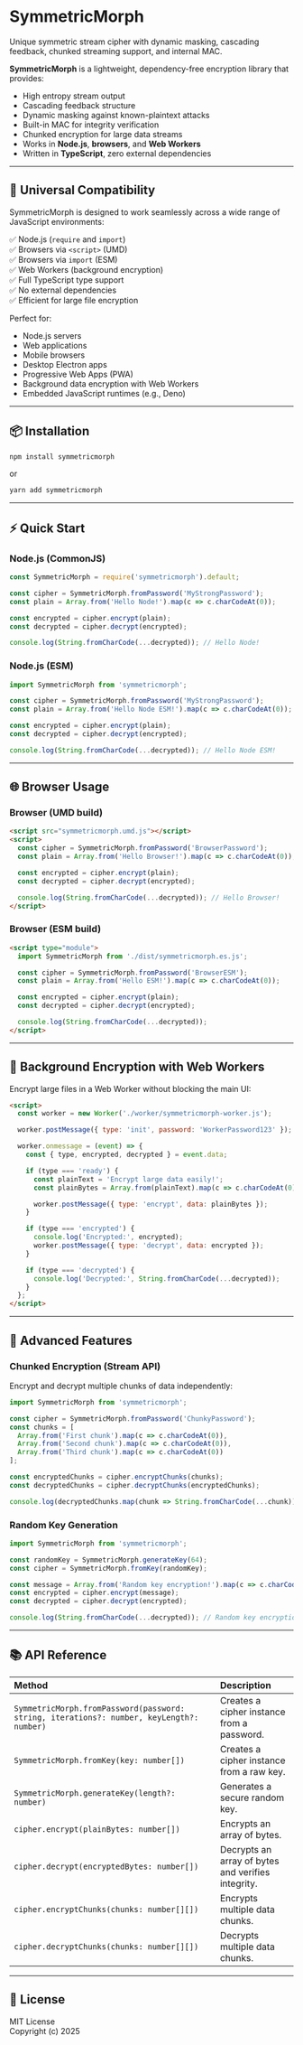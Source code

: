 # SymmetricMorph

Unique symmetric stream cipher with dynamic masking, cascading feedback, chunked streaming support, and internal MAC.

**SymmetricMorph** is a lightweight, dependency-free encryption library that provides:

- High entropy stream output
- Cascading feedback structure
- Dynamic masking against known-plaintext attacks
- Built-in MAC for integrity verification
- Chunked encryption for large data streams
- Works in **Node.js**, **browsers**, and **Web Workers**
- Written in **TypeScript**, zero external dependencies

---

## 🚀 Universal Compatibility

SymmetricMorph is designed to work seamlessly across a wide range of JavaScript environments:

✅ Node.js (`require` and `import`)  
✅ Browsers via `<script>` (UMD)  
✅ Browsers via `import` (ESM)  
✅ Web Workers (background encryption)  
✅ Full TypeScript type support  
✅ No external dependencies  
✅ Efficient for large file encryption

Perfect for:

- Node.js servers
- Web applications
- Mobile browsers
- Desktop Electron apps
- Progressive Web Apps (PWA)
- Background data encryption with Web Workers
- Embedded JavaScript runtimes (e.g., Deno)

---

## 📦 Installation

```bash
npm install symmetricmorph
```

or

```bash
yarn add symmetricmorph
```

---

## ⚡ Quick Start

### Node.js (CommonJS)

```javascript
const SymmetricMorph = require('symmetricmorph').default;

const cipher = SymmetricMorph.fromPassword('MyStrongPassword');
const plain = Array.from('Hello Node!').map(c => c.charCodeAt(0));

const encrypted = cipher.encrypt(plain);
const decrypted = cipher.decrypt(encrypted);

console.log(String.fromCharCode(...decrypted)); // Hello Node!
```

### Node.js (ESM)

```typescript
import SymmetricMorph from 'symmetricmorph';

const cipher = SymmetricMorph.fromPassword('MyStrongPassword');
const plain = Array.from('Hello Node ESM!').map(c => c.charCodeAt(0));

const encrypted = cipher.encrypt(plain);
const decrypted = cipher.decrypt(encrypted);

console.log(String.fromCharCode(...decrypted)); // Hello Node ESM!
```

---

## 🌐 Browser Usage

### Browser (UMD build)

```html
<script src="symmetricmorph.umd.js"></script>
<script>
  const cipher = SymmetricMorph.fromPassword('BrowserPassword');
  const plain = Array.from('Hello Browser!').map(c => c.charCodeAt(0));

  const encrypted = cipher.encrypt(plain);
  const decrypted = cipher.decrypt(encrypted);

  console.log(String.fromCharCode(...decrypted)); // Hello Browser!
</script>
```

### Browser (ESM build)

```html
<script type="module">
  import SymmetricMorph from './dist/symmetricmorph.es.js';

  const cipher = SymmetricMorph.fromPassword('BrowserESM');
  const plain = Array.from('Hello ESM!').map(c => c.charCodeAt(0));

  const encrypted = cipher.encrypt(plain);
  const decrypted = cipher.decrypt(encrypted);

  console.log(String.fromCharCode(...decrypted));
</script>
```

---

## 🧠 Background Encryption with Web Workers

Encrypt large files in a Web Worker without blocking the main UI:

```html
<script>
  const worker = new Worker('./worker/symmetricmorph-worker.js');

  worker.postMessage({ type: 'init', password: 'WorkerPassword123' });

  worker.onmessage = (event) => {
    const { type, encrypted, decrypted } = event.data;

    if (type === 'ready') {
      const plainText = 'Encrypt large data easily!';
      const plainBytes = Array.from(plainText).map(c => c.charCodeAt(0));

      worker.postMessage({ type: 'encrypt', data: plainBytes });
    }

    if (type === 'encrypted') {
      console.log('Encrypted:', encrypted);
      worker.postMessage({ type: 'decrypt', data: encrypted });
    }

    if (type === 'decrypted') {
      console.log('Decrypted:', String.fromCharCode(...decrypted));
    }
  };
</script>
```

---

## 🧩 Advanced Features

### Chunked Encryption (Stream API)

Encrypt and decrypt multiple chunks of data independently:

```typescript
import SymmetricMorph from 'symmetricmorph';

const cipher = SymmetricMorph.fromPassword('ChunkyPassword');
const chunks = [
  Array.from('First chunk').map(c => c.charCodeAt(0)),
  Array.from('Second chunk').map(c => c.charCodeAt(0)),
  Array.from('Third chunk').map(c => c.charCodeAt(0))
];

const encryptedChunks = cipher.encryptChunks(chunks);
const decryptedChunks = cipher.decryptChunks(encryptedChunks);

console.log(decryptedChunks.map(chunk => String.fromCharCode(...chunk)).join(' '));
```

### Random Key Generation

```typescript
import SymmetricMorph from 'symmetricmorph';

const randomKey = SymmetricMorph.generateKey(64);
const cipher = SymmetricMorph.fromKey(randomKey);

const message = Array.from('Random key encryption!').map(c => c.charCodeAt(0));
const encrypted = cipher.encrypt(message);
const decrypted = cipher.decrypt(encrypted);

console.log(String.fromCharCode(...decrypted)); // Random key encryption!
```

---

## 📚 API Reference

| Method | Description |
|:---|:---|
| `SymmetricMorph.fromPassword(password: string, iterations?: number, keyLength?: number)` | Creates a cipher instance from a password. |
| `SymmetricMorph.fromKey(key: number[])` | Creates a cipher instance from a raw key. |
| `SymmetricMorph.generateKey(length?: number)` | Generates a secure random key. |
| `cipher.encrypt(plainBytes: number[])` | Encrypts an array of bytes. |
| `cipher.decrypt(encryptedBytes: number[])` | Decrypts an array of bytes and verifies integrity. |
| `cipher.encryptChunks(chunks: number[][])` | Encrypts multiple data chunks. |
| `cipher.decryptChunks(chunks: number[][])` | Decrypts multiple data chunks. |

---

## 📄 License

MIT License  
Copyright (c) 2025
